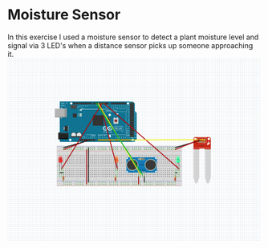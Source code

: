 # Moisture Sensor
In this exercise I used a moisture sensor to detect a plant moisture level and signal via 3 LED's when a distance sensor picks up someone approaching it.
![Breadboard](https://github.com/juniorxsound/Physical-Computing-Fall-2016/blob/master/Moisture%20Sensor/breadboard.png 'Breadboard')
